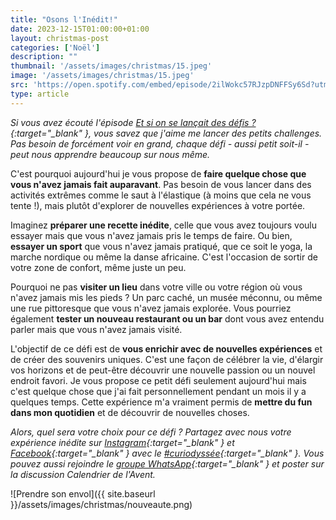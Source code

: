 ```yaml
---
title: "Osons l'Inédit!"
date: 2023-12-15T01:00:00+01:00
layout: christmas-post
categories: ['Noël']
description: ""
thumbnail: '/assets/images/christmas/15.jpeg'
image: '/assets/images/christmas/15.jpeg'
src: 'https://open.spotify.com/embed/episode/2ilWokc57RJzpDNFFSy6Sd?utm_source=generator&t=0'
type: article
---
```


_Si vous avez écouté l'épisode [Et si on se lançait des défis ?](https://open.spotify.com/episode/2ilWokc57RJzpDNFFSy6Sd?si=9fe0b7ee833c4c1d){:target="\_blank" }, vous savez que j'aime me lancer des petits challenges. Pas besoin de forcément voir en grand, chaque défi - aussi petit soit-il - peut nous apprendre beaucoup sur nous même._

C'est pourquoi aujourd'hui je vous propose de **faire quelque chose que vous n'avez jamais fait auparavant**. Pas besoin de vous lancer dans des activités extrêmes comme le saut à l'élastique (à moins que cela ne vous tente !), mais plutôt d'explorer de nouvelles expériences à votre portée.

Imaginez **préparer une recette inédite**, celle que vous avez toujours voulu essayer mais que vous n'avez jamais pris le temps de faire. Ou bien, **essayer un sport** que vous n'avez jamais pratiqué, que ce soit le yoga, la marche nordique ou même la danse africaine. C'est l'occasion de sortir de votre zone de confort, même juste un peu.

Pourquoi ne pas **visiter un lieu** dans votre ville ou votre région où vous n'avez jamais mis les pieds ? Un parc caché, un musée méconnu, ou même une rue pittoresque que vous n'avez jamais explorée. Vous pourriez également **tester un nouveau restaurant ou un bar** dont vous avez entendu parler mais que vous n'avez jamais visité.

L'objectif de ce défi est de **vous enrichir avec de nouvelles expériences** et de créer des souvenirs uniques. C'est une façon de célébrer la vie, d'élargir vos horizons et de peut-être découvrir une nouvelle passion ou un nouvel endroit favori. Je vous propose ce petit défi seulement aujourd'hui mais c'est quelque chose que j'ai fait personnellement pendant un mois il y a quelques temps. Cette expérience m'a vraiment permis de **mettre du fun dans mon quotidien** et de découvrir de nouvelles choses.

_Alors, quel sera votre choix pour ce défi ? Partagez avec nous votre expérience inédite sur [Instagram](https://www.instagram.com/curiodyssee/){:target="\_blank" } et [Facebook](https://www.facebook.com/profile.php?id=100095299300100){:target="\_blank" } avec le [#curiodyssée](https://www.instagram.com/explore/tags/curiodyss%C3%A9e/){:target="\_blank" }. Vous pouvez aussi rejoindre le [groupe WhatsApp](https://chat.whatsapp.com/DpoZEthNJNf3GVLHsyHiG5){:target="\_blank" } et poster sur la discussion Calendrier de l'Avent._

![Prendre son envol]({{ site.baseurl }}/assets/images/christmas/nouveaute.png)
